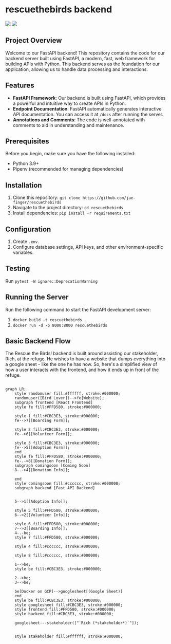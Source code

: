 # rescuethebirds backend

<img src="https://img.shields.io/badge/under%20construction-FF8C00" /> <img src="https://img.shields.io/badge/beta-blue"/>

## Project Overview

Welcome to our FastAPI backend! This repository contains the code for our backend server built using FastAPI, a modern, fast, web framework for building APIs with Python. This backend serves as the foundation for our application, allowing us to handle data processing and interactions.

## Features

- **FastAPI Framework**: Our backend is built using FastAPI, which provides a powerful and intuitive way to create APIs in Python.
- **Endpoint Documentation**: FastAPI automatically generates interactive API documentation. You can access it at `/docs` after running the server.
- **Annotations and Comments**: The code is well-annotated with comments to aid in understanding and maintenance.

## Prerequisites

Before you begin, make sure you have the following installed:

- Python 3.9+
- Pipenv (recommended for managing dependencies)

## Installation

1. Clone this repository: `git clone https://github.com/jae-finger/rescuethebirds`
2. Navigate to the project directory: `cd rescuethebirds`
3. Install dependencies: `pip install -r requirements.txt`

## Configuration

1. Create `.env`.
2. Configure database settings, API keys, and other environment-specific variables.

## Testing
Run `pytest -W ignore::DeprecationWarning`

## Running the Server

Run the following command to start the FastAPI development server:
1. `docker build -t rescuethebirds .`
2. `docker run -d -p 8000:8000 rescuethebirds`

## Basic Backend Flow
The Rescue the Birds! backend is built around assisting our stakeholder, Rich, at the refuge. He wishes to have a website that dumps everything into a google sheet - like the one he has now. So, here's a simplified view of how a user interacts with the frontend, and how it ends up in front of the refuge.
```mermaid

graph LR;
    style randomuser fill:#ffffff, stroke:#000000;
    randomuser([Bird Lover])-->fe[Website];
    subgraph frontend [React Frontend]
    style fe fill:#FFD580, stroke:#000000;
    
    style 1 fill:#CBC3E3, stroke:#000000;
    fe-->7[[Boarding Form]];

    style 2 fill:#CBC3E3, stroke:#000000;
    fe-->6[[Volunteer Form]];

    style 3 fill:#CBC3E3, stroke:#000000;
    fe-->5[[Adoption Form]];
    end
    style fe fill:#FFD580, stroke:#000000;
    fe-.->8[[Donation Form]];
    subgraph comingsoon [Coming Soon]
    8-.->4[[Donation Info]];

    end
    style comingsoon fill:#cccccc, stroke:#000000;
    subgraph backend [Fast API Backend]
    
    
    5-->1[[Adoption Info]];

    style 5 fill:#FFD580, stroke:#000000;
    6-->2[[Volunteer Info]];

    style 6 fill:#FFD580, stroke:#000000;
    7-->3[[Boarding Info]];
    4-.-be;
    style 7 fill:#FFD580, stroke:#000000;

    style 4 fill:#cccccc, stroke:#000000;

    style 8 fill:#cccccc, stroke:#000000;
    
    1-->be;
    style be fill:#CBC3E3, stroke:#000000;
    
    2-->be;
    3-->be;

    be[Docker on GCP]-->googlesheet[(Google Sheet)]
    end
    style be fill:#CBC3E3, stroke:#000000;
    style googlesheet fill:#CBC3E3, stroke:#000000;
    style frontend fill:#FFD580, stroke:#000000;
    style backend fill:#CBC3E3, stroke:#000000;

    googlesheet---stakeholder(["`Rich (*stakeholder*)`"]);


    style stakeholder fill:#ffffff, stroke:#000000;

```
